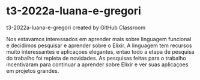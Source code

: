 # t3-2022a-luana-e-gregori
t3-2022a-luana-e-gregori created by GitHub Classroom

Nos estavamos interessados em aprender mais sobre linguagem funcional e decidimos pesquisar e aprender sobre o Elixir. A linguagem tem recursos muito interessantes e aplicaçoes elegantes, entao todo a etapa de pesquisa do trabalho foi repleta de novidades.
As pesquisas feitas para o trabalho incentivaram para continuar a aprender sobre Elixir e ver suas aplicaçoes em projetos grandes.
